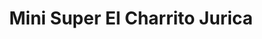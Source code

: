 ---
title: "Mini Super El Charrito Jurica"
url: /santiago-de-queretaro/mini-super-el-charrito-jurica/
shop: Lebensmittel
---